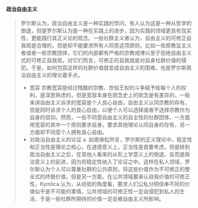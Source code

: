 #### 政治自由主义
> 罗尔斯认为，政治自由主义是一种实践的学问，有人认为这是一种从哲学的倒退，但是罗尔斯认为是一种在实践上的进步，因为实践的领域更具有现实性，更能践行其正义论的观念。一些社群主义者认为，自由主义的可修正自我观是合理的，但是却不能要求所有人同意这项原则，比如一些原教旨主义者或者一些宗教团体，它们的内部都有严格的宗教戒律以至于拒绝自由主义式的可修正自我观，对它们而言，可修正的自我就是对自身社群价值的侵犯。于是，如何包容这样的社群价值就变成自由主义的困难，也是罗尔斯政治自由主义的理论着手点。
> * 宽容
> 宗教宽容是经过残酷的宗教、世俗王权的斗争赋予给每个人的权利，是深思熟虑的，但是宽容本身在观念史上的观念是有差异的，一般来讲自由主义诉求的宽容是个人良心自由，自由主义认同宗教的存有，但是同时诉求个人的良心自由，以便个人可以选择或者不选择宗教作为自身的信仰。然而，一些不同意自由主义的自主性的社群团体，一方面用宽容的其中一个原则要求自身，要求其他理论认同自身的存有，另一方面却不同意个人拥有良心自由。
> * 对政治自由主义的论证
> a. 如周保松所言，罗尔斯的正义理论中，稳定性和正当性是理论之核心，在道德意义上，正当性是首要考虑，但是转到政治自由主义之后，在其他人看来的从形上学意义上的倒退，反而是政治意义上的前进，因为将稳定性纳入了论证之中。这样在私人领域，罗尔斯认为个人可以尊重社群的公共原则，将这些价值作为不可修正的整全式的终极价值，但是另一方面，在公共领域要承认自我价值的可修正性，Kymlica 认为，从经验的角度看，要求人们公私分明信奉不同的价值似乎是不可能的事情，公共领域的可修正性一定会侵犯到私人的生活，于是一些社群所期待的价值一定会被自由主义所影响。
> 